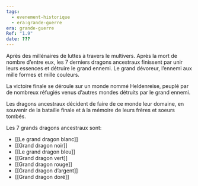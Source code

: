 ```yaml
---
tags:
  - evenement-historique
  - era:grande-guerre
era: grande-guerre
Ref: "1.9"
date: ???
---
```


Après des millénaires de luttes à travers le multivers. Après la mort de nombre d’entre eux, les 7 derniers dragons ancestraux finissent par unir leurs essences et détruire le grand ennemi. Le grand dévoreur, l’ennemi aux mille formes et mille couleurs.

La victoire finale se déroule sur un monde nommé Heldenreise, peuplé par de nombreux réfugiés venus d’autres mondes détruits par le grand ennemi.

Les dragons ancestraux décident de faire de ce monde leur domaine, en souvenir de la bataille finale et à la mémoire de leurs frères et soeurs tombés.

Les 7 grands dragons ancestraux sont:
- [[Le grand dragon blanc]]
- [[Grand dragon noir]]
- [[Le grand dragon bleu]]
- [[Grand dragon vert]]
- [[Grand dragon rouge]]
- [[Grand dragon d’argent]]
- [[Grand dragon doré]]
